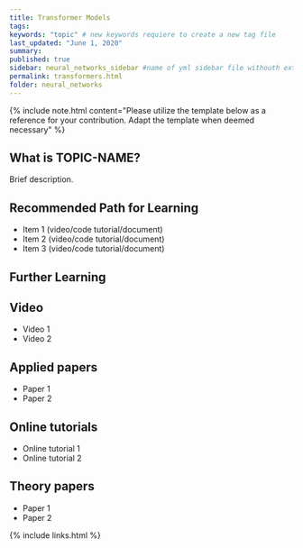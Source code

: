 ```yaml
---
title: Transformer Models
tags:
keywords: "topic" # new keywords requiere to create a new tag file
last_updated: "June 1, 2020"
summary: 
published: true
sidebar: neural_networks_sidebar #name of yml sidebar file withouth extension
permalink: transformers.html
folder: neural_networks
---
```




{% include note.html content="Please utilize the template below as a reference for your contribution. Adapt the template when deemed necessary" %}

## What is TOPIC-NAME?

Brief description.


## Recommended Path for Learning

* Item 1 (video/code tutorial/document)
* Item 2 (video/code tutorial/document)
* Item 3 (video/code tutorial/document)

## Further Learning

## Video

* Video 1
* Video 2

## Applied papers 

* Paper 1
* Paper 2

## Online tutorials

* Online tutorial 1
* Online tutorial 2

## Theory papers 
* Paper 1
* Paper 2

{% include links.html %}